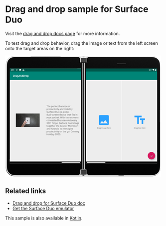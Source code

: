 # Drag and drop sample for Surface Duo

Visit the [drag and drop docs page](https://docs.microsoft.com/dual-screen/android/sample-code/drag-drop/) for more information.

To test drag and drop behavior, drag the image or text from the left screen onto the target areas on the right:

![Drag and drop sample](Screenshots/drag-drop-500.png)

## Related links

- [Drag and drop for Surface Duo doc](https://docs.microsoft.com/dual-screen/android/sample-code/drag-drop/)
- [Get the Surface Duo emulator](https://docs.microsoft.com/dual-screen/android/emulator/)

This sample is also available in [Kotlin](https://github.com/microsoft/surface-duo-sdk-samples-kotlin/tree/master/DragAndDrop).
